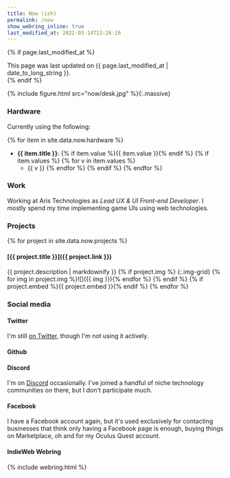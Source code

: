 ```yaml
---
title: Now (ish)
permalink: /now
show_webring_inline: true
last_modified_at: 2022-03-14T13:26:16
---
```


{% if page.last_modified_at %}
  <div class="notice updated">This page was last updated on {{ page.last_modified_at | date_to_long_string }}.</div>
{% endif %}

{% include figure.html src="now/desk.jpg" %}{:.massive}

### Hardware

Currently using the following:

{% for item in site.data.now.hardware %}
  - **{{ item.title }}**: {% if item.value %}{{ item.value }}{% endif %}
  {% if item.values %}
  {% for v in item.values %}
    - {{ v }}
  {% endfor %}
  {% endif %}
{% endfor %}

### Work

Working at Aris Technologies as _Lead UX & UI Front-end Developer_. I mostly spend my time implementing game UIs using web technologies.

### Projects

{% for project in site.data.now.projects %}
#### [{{ project.title }}]({{ project.link }})
{{ project.description | markdownify }}
{% if project.img %}
{:.img-grid}
{% for img in project.img %}![]({{ img }}){% endfor %}
{% endif %}
{% if project.embed %}{{ project.embed }}{% endif %}
{% endfor %}

### Social media

#### Twitter 
I'm still [on Twitter](https://twitter.com/omgmog), though I'm not using it actively.

#### Github
<div class="github-card" data-github="omgmog" data-width="400" data-height="150" data-theme="default"></div><script src="//cdn.jsdelivr.net/github-cards/latest/widget.js"></script>

#### Discord
I'm on <a href="https://discordapp.com/users/omgmog#6206">Discord</a> occasionally. I've joined a handful of niche technology communities on there, but I don't participate much.

#### Facebook
I have a Facebook account again, but it's used exclusively for contacting businesses that think only having a Facebook page is enough, buying things on Marketplace, oh and for my Oculus Quest account.

#### IndieWeb Webring
{% include webring.html %}